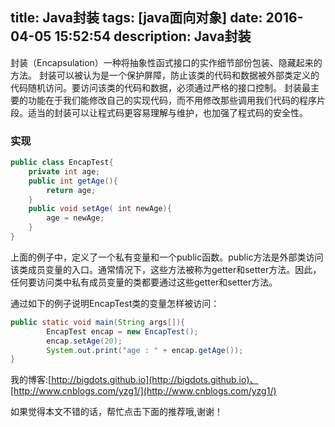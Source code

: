 title: Java封装
tags: [java面向对象]
date: 2016-04-05 15:52:54
description: Java封装
---

封装（Encapsulation）一种将抽象性函式接口的实作细节部份包装、隐藏起来的方法。
封装可以被认为是一个保护屏障，防止该类的代码和数据被外部类定义的代码随机访问。要访问该类的代码和数据，必须通过严格的接口控制。
封装最主要的功能在于我们能修改自己的实现代码，而不用修改那些调用我们代码的程序片段。适当的封装可以让程式码更容易理解与维护，也加强了程式码的安全性。

<!-- more -->

### 实现
```java
public class EncapTest{
    private int age;
    public int getAge(){
        return age;
    }
    public void setAge( int newAge){
        age = newAge;
    }
}
```
上面的例子中，定义了一个私有变量和一个public函数。public方法是外部类访问该类成员变量的入口。通常情况下，这些方法被称为getter和setter方法。因此，任何要访问类中私有成员变量的类都要通过这些getter和setter方法。

通过如下的例子说明EncapTest类的变量怎样被访问：

```java
public static void main(String args[]){
        EncapTest encap = new EncapTest();
        encap.setAge(20);
        System.out.print("age : " + encap.getAge());
}
```

我的博客:[http://bigdots.github.io](http://bigdots.github.io)、[http://www.cnblogs.com/yzg1/](http://www.cnblogs.com/yzg1/)

如果觉得本文不错的话，帮忙点击下面的推荐哦,谢谢！
